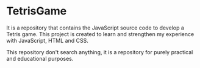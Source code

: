 # TetrisGame
It is a repository that contains the JavaScript source code to develop a Tetris game. This project is created to learn and strengthen my experience with JavaScript, HTML and CSS.

This repository don't search anything, it is a repository for purely practical and educational purposes.
